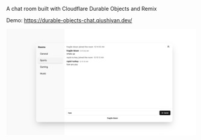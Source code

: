 A chat room built with Cloudflare Durable Objects and Remix

Demo: https://durable-objects-chat.qiushiyan.dev/

![app screenshot](image.png)
